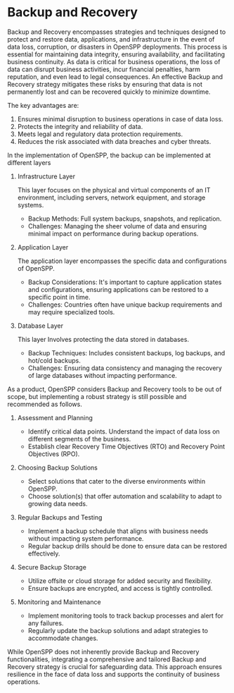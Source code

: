 # Backup and Recovery

Backup and Recovery encompasses strategies and techniques designed to protect and restore data, applications, and infrastructure in the event of data loss, corruption, or disasters in OpenSPP deployments. This process is essential for maintaining data integrity, ensuring availability, and facilitating business continuity. As data is critical for business operations, the loss of data can disrupt business activities, incur financial penalties, harm reputation, and even lead to legal consequences. An effective Backup and Recovery strategy mitigates these risks by ensuring that data is not permanently lost and can be recovered quickly to minimize downtime.

The key advantages are:

1. Ensures minimal disruption to business operations in case of data loss.
2. Protects the integrity and reliability of data.
3. Meets legal and regulatory data protection requirements.
4. Reduces the risk associated with data breaches and cyber threats.

In the implementation of OpenSPP, the backup can be implemented at different layers

1. Infrastructure Layer

   This layer focuses on the physical and virtual components of an IT environment, including servers, network equipment, and storage systems.

   - Backup Methods: Full system backups, snapshots, and replication.
   - Challenges: Managing the sheer volume of data and ensuring minimal impact on performance during backup operations.

2. Application Layer

   The application layer encompasses the specific data and configurations of OpenSPP.

   - Backup Considerations: It's important to capture application states and configurations, ensuring applications can be restored to a specific point in time.
   - Challenges: Countries often have unique backup requirements and may require specialized tools.

3. Database Layer

   This layer Involves protecting the data stored in databases.

   - Backup Techniques: Includes consistent backups, log backups, and hot/cold backups.
   - Challenges: Ensuring data consistency and managing the recovery of large databases without impacting performance.

As a product, OpenSPP considers Backup and Recovery tools to be out of scope, but implementing a robust strategy is still possible and recommended as follows.

1. Assessment and Planning

   - Identify critical data points. Understand the impact of data loss on different segments of the business.
   - Establish clear Recovery Time Objectives (RTO) and Recovery Point Objectives (RPO).

2. Choosing Backup Solutions

   - Select solutions that cater to the diverse environments within OpenSPP.
   - Choose solution(s) that offer automation and scalability to adapt to growing data needs.

3. Regular Backups and Testing

   - Implement a backup schedule that aligns with business needs without impacting system performance.
   - Regular backup drills should be done to ensure data can be restored effectively.

4. Secure Backup Storage

   - Utilize offsite or cloud storage for added security and flexibility.
   - Ensure backups are encrypted, and access is tightly controlled.

5. Monitoring and Maintenance
   - Implement monitoring tools to track backup processes and alert for any failures.
   - Regularly update the backup solutions and adapt strategies to accommodate changes.

While OpenSPP does not inherently provide Backup and Recovery functionalities, integrating a comprehensive and tailored Backup and Recovery strategy is crucial for safeguarding data. This approach ensures resilience in the face of data loss and supports the continuity of business operations.
